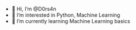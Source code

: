 - 👋 Hi, I’m @D0rs4n
- 👀 I’m interested in Python, Machine Learning
- 🌱 I’m currently learning Machine Learning basics


